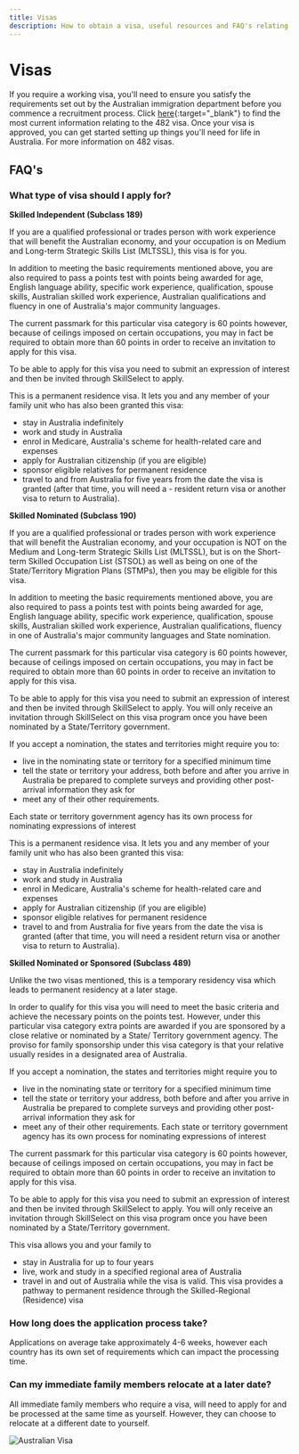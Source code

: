 ```yaml
---
title: Visas
description: How to obtain a visa, useful resources and FAQ's relating to visas
---
```


# Visas

If you require a working visa, you'll need to ensure you satisfy the requirements set out by the Australian immigration department before you commence a recruitment process. Click [here](https://www.homeaffairs.gov.au/trav/visa-1/482-){:target="\_blank"} to find the most current information relating to the 482 visa.
Once your visa is approved, you can get started setting up things you'll need for life in Australia. For more
information on 482 visas.

## FAQ's

### What type of visa should I apply for?

**Skilled Independent (Subclass 189)**

If you are a qualified professional or trades person with work experience that will benefit the Australian economy, and your occupation is on Medium and Long-term Strategic Skills List (MLTSSL), this visa is for you.

In addition to meeting the basic requirements mentioned above, you are also required to pass a points test with points being awarded for age, English language ability, specific work experience, qualification, spouse skills, Australian skilled work experience, Australian qualifications and fluency in one of Australia's major community languages.

The current passmark for this particular visa category is 60 points however, because of ceilings imposed on certain occupations, you may in fact be required to obtain more than 60 points in order to receive an invitation to apply for this visa.

To be able to apply for this visa you need to submit an expression of interest and then be invited through SkillSelect to apply.

This is a permanent residence visa. It lets you and any member of your family unit who has also been granted this visa:

- stay in Australia indefinitely
- work and study in Australia
- enrol in Medicare, Australia's scheme for health-related care and expenses
- apply for Australian citizenship (if you are eligible)
- sponsor eligible relatives for permanent residence
- travel to and from Australia for five years from the date the visa is granted (after that time, you will need a - resident return visa or another visa to return to Australia).

**Skilled Nominated (Subclass 190)**

If you are a qualified professional or trades person with work experience that will benefit the Australian economy, and your occupation is NOT on the Medium and Long-term Strategic Skills List (MLTSSL), but is on the Short-term Skilled Occupation List (STSOL) as well as being on one of the State/Territory Migration Plans (STMPs), then you may be eligible for this visa.

In addition to meeting the basic requirements mentioned above, you are also required to pass a points test with points being awarded for age, English language ability, specific work experience, qualification, spouse skills, Australian skilled work experience, Australian qualifications, fluency in one of Australia's major community languages and State nomination.

The current passmark for this particular visa category is 60 points however, because of ceilings imposed on certain occupations, you may in fact be required to obtain more than 60 points in order to receive an invitation to apply for this visa.

To be able to apply for this visa you need to submit an expression of interest and then be invited through SkillSelect to apply. You will only receive an invitation through SkillSelect on this visa program once you have been nominated by a State/Territory government.

If you accept a nomination, the states and territories might require you to:

- live in the nominating state or territory for a specified minimum time
- tell the state or territory your address, both before and after you arrive in Australia be prepared to complete surveys and providing other post-arrival information they ask for
- meet any of their other requirements.

Each state or territory government agency has its own process for nominating expressions of interest

This is a permanent residence visa. It lets you and any member of your family unit who has also been granted this visa:

- stay in Australia indefinitely
- work and study in Australia
- enrol in Medicare, Australia's scheme for health-related care and expenses
- apply for Australian citizenship (if you are eligible)
- sponsor eligible relatives for permanent residence
- travel to and from Australia for five years from the date the visa is granted (after that time, you will need a resident return visa or another visa to return to Australia).

**Skilled Nominated or Sponsored (Subclass 489)**

Unlike the two visas mentioned, this is a temporary residency visa which leads to permanent residency at a later stage.

In order to qualify for this visa you will need to meet the basic criteria and achieve the necessary points on the points test. However, under this particular visa category extra points are awarded if you are sponsored by a close relative or nominated by a State/ Territory government agency. The proviso for family sponsorship under this visa category is that your relative usually resides in a designated area of Australia.

If you accept a nomination, the states and territories might require you to

- live in the nominating state or territory for a specified minimum time
- tell the state or territory your address, both before and after you arrive in Australia be prepared to complete surveys and providing other post-arrival information they ask for
- meet any of their other requirements.
  Each state or territory government agency has its own process for nominating expressions of interest

The current passmark for this particular visa category is 60 points however, because of ceilings imposed on certain occupations, you may in fact be required to obtain more than 60 points in order to receive an invitation to apply for this visa.

To be able to apply for this visa you need to submit an expression of interest and then be invited through SkillSelect to apply. You will only receive an invitation through SkillSelect on this visa program once you have been nominated by a State/Territory government.

This visa allows you and your family to

- stay in Australia for up to four years
- live, work and study in a specified regional area of Australia
- travel in and out of Australia while the visa is valid.
  This visa provides a pathway to permanent residence through the Skilled-Regional (Residence) visa

### How long does the application process take?

Applications on average take approximately 4-6 weeks, however each country has its own set of requirements which can impact the processing time.

### Can my immediate family members relocate at a later date?

All immediate family members who require a visa, will need to apply for and be processed at the same time as yourself. However, they can choose to relocate at a different date to yourself.

![Australian Visa](/images/visa.jpg?style=center 'Australian Visa')
